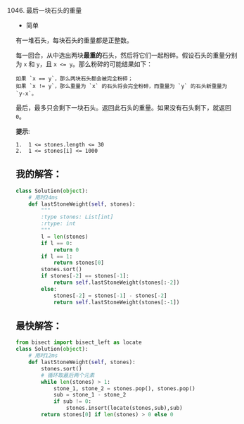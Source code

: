 1046. 最后一块石头的重量

- 简单

有一堆石头，每块石头的重量都是正整数。

每一回合，从中选出两块**最重的**石头，然后将它们一起粉碎。假设石头的重量分别为 `x` 和 `y`，且 `x <= y`。那么粉碎的可能结果如下：


	如果 `x == y`，那么两块石头都会被完全粉碎；
	如果 `x != y`，那么重量为 `x` 的石头将会完全粉碎，而重量为 `y` 的石头新重量为 `y-x`。


最后，最多只会剩下一块石头。返回此石头的重量。如果没有石头剩下，就返回 `0`。

**提示**:
```
1.  1 <= stones.length <= 30
2.  1 <= stones[i] <= 1000
```

## 我的解答：
```python
class Solution(object):
    # 用时24ms
    def lastStoneWeight(self, stones):
        """
        :type stones: List[int]
        :rtype: int
        """
        l = len(stones)
        if l == 0:
            return 0
        if l == 1:
            return stones[0]
        stones.sort()
        if stones[-2] == stones[-1]:
            return self.lastStoneWeight(stones[:-2])
        else:
            stones[-2] = stones[-1] - stones[-2]
            return self.lastStoneWeight(stones[:-1])
```

## 最快解答：
```python
from bisect import bisect_left as locate
class Solution(object):
    # 用时12ms
    def lastStoneWeight(self, stones):
        stones.sort()
        # 循环取最后两个元素
        while len(stones) > 1:
            stone_1, stone_2 = stones.pop(), stones.pop()
            sub = stone_1 - stone_2
            if sub != 0:
                stones.insert(locate(stones,sub),sub)
        return stones[0] if len(stones) > 0 else 0
```
